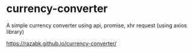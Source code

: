 # currency-converter
A simple currency converter using api,  promise, xhr request (using axios library)

https://razabk.github.io/currency-converter/
